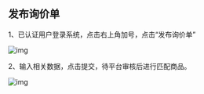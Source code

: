 ## **发布询价单**

 

1、已认证用户登录系统，点击右上角加号，点击“发布询价单”

![img](file:///C:/Users/zhangjin/AppData/Local/Temp/msohtmlclip1/01/clip_image002.jpg)

2、输入相关数据，点击提交，待平台审核后进行匹配商品。

![img](file:///C:/Users/zhangjin/AppData/Local/Temp/msohtmlclip1/01/clip_image003.png)

 

 